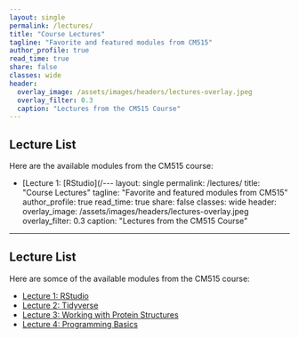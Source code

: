 ```yaml
---
layout: single
permalink: /lectures/
title: "Course Lectures"
tagline: "Favorite and featured modules from CM515"
author_profile: true
read_time: true
share: false
classes: wide
header:
  overlay_image: /assets/images/headers/lectures-overlay.jpeg
  overlay_filter: 0.3
  caption: "Lectures from the CM515 Course"
---
```


## Lecture List

Here are the available modules from the CM515 course:

- [Lecture 1: [RStudio](/---
layout: single
permalink: /lectures/
title: "Course Lectures"
tagline: "Favorite and featured modules from CM515"
author_profile: true
read_time: true
share: false
classes: wide
header:
  overlay_image: /assets/images/headers/lectures-overlay.jpeg
  overlay_filter: 0.3
  caption: "Lectures from the CM515 Course"
---

## Lecture List

Here are somce of the available modules from the CM515 course:

- [Lecture 1: RStudio](/modules/02_RStudio/)
- [Lecture 2: Tidyverse](/modules/04_Tidyverse/)
- [Lecture 3: Working with Protein Structures](/modules/09_Working_With_Protein_Structures/)
- [Lecture 4: Programming Basics](/modules/12_Programming_Basics/)









